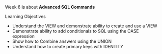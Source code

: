 Week 6 is about **Advanced SQL Commands**

Learning Objectives
- Understand the VIEW and demonstrate ability to create and use a VIEW
- Demonstrate ability to add conditionals to SQL using the CASE expression
- Show how to Combine answers using the UNION
- Understand how to create primary keys with IDENTITY
